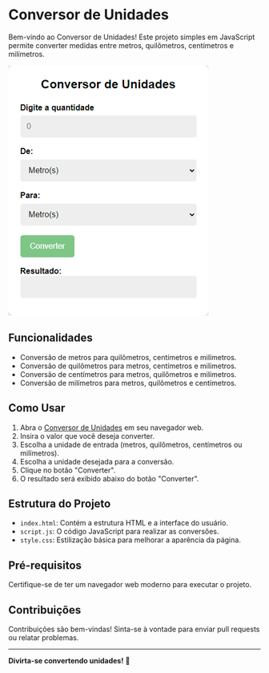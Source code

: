 # Conversor de Unidades

Bem-vindo ao Conversor de Unidades! Este projeto simples em JavaScript permite converter medidas entre metros, quilômetros, centímetros e milímetros.

![Conversor de Unidades](/img/img-projeto.png)

## Funcionalidades

- Conversão de metros para quilômetros, centímetros e milímetros.
- Conversão de quilômetros para metros, centímetros e milímetros.
- Conversão de centímetros para metros, quilômetros e milímetros.
- Conversão de milímetros para metros, quilômetros e centímetros.

## Como Usar

1. Abra o [Conversor de Unidades](https://diocmrg.github.io/conversor_de_unidades/) em seu navegador web.
2. Insira o valor que você deseja converter.
3. Escolha a unidade de entrada (metros, quilômetros, centímetros ou milímetros).
4. Escolha a unidade desejada para a conversão.
5. Clique no botão "Converter".
6. O resultado será exibido abaixo do botão "Converter".

## Estrutura do Projeto

- `index.html`: Contém a estrutura HTML e a interface do usuário.
- `script.js`: O código JavaScript para realizar as conversões.
- `style.css`: Estilização básica para melhorar a aparência da página.

## Pré-requisitos

Certifique-se de ter um navegador web moderno para executar o projeto.

## Contribuições

Contribuições são bem-vindas! Sinta-se à vontade para enviar pull requests ou relatar problemas.

---
**Divirta-se convertendo unidades!** 🚀
